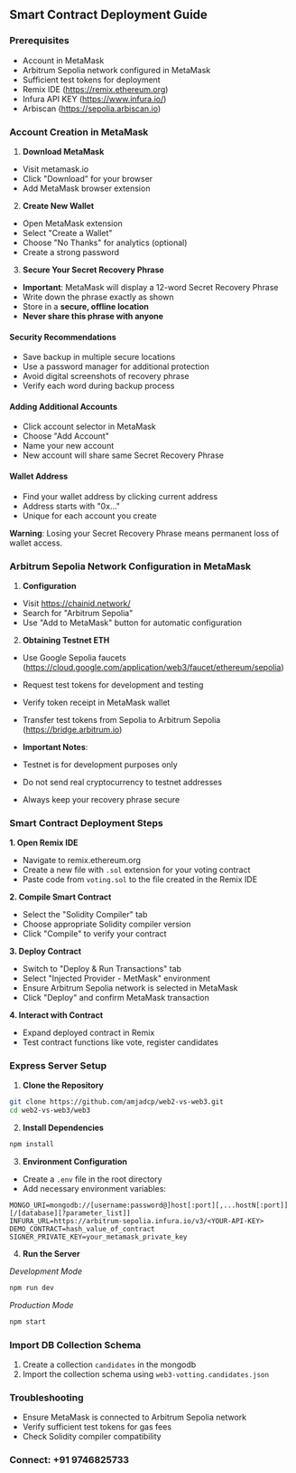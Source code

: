 ## Smart Contract Deployment Guide

### Prerequisites
- Account in MetaMask
- Arbitrum Sepolia network configured in MetaMask
- Sufficient test tokens for deployment
- Remix IDE (https://remix.ethereum.org)
- Infura API KEY (https://www.infura.io/)
- Arbiscan (https://sepolia.arbiscan.io)

### Account Creation in MetaMask

1. **Download MetaMask**
- Visit metamask.io
- Click "Download" for your browser
- Add MetaMask browser extension

2. **Create New Wallet**
- Open MetaMask extension
- Select "Create a Wallet"
- Choose "No Thanks" for analytics (optional)
- Create a strong password

3. **Secure Your Secret Recovery Phrase**
- **Important**: MetaMask will display a 12-word Secret Recovery Phrase
- Write down the phrase exactly as shown
- Store in a **secure, offline location**
- **Never share this phrase with anyone**

#### Security Recommendations
- Save backup in multiple secure locations
- Use a password manager for additional protection
- Avoid digital screenshots of recovery phrase
- Verify each word during backup process

#### Adding Additional Accounts
- Click account selector in MetaMask
- Choose "Add Account"
- Name your new account
- New account will share same Secret Recovery Phrase

#### Wallet Address
- Find your wallet address by clicking current address
- Address starts with "0x..."
- Unique for each account you create

**Warning**: Losing your Secret Recovery Phrase means permanent loss of wallet access.

### Arbitrum Sepolia Network Configuration in MetaMask

1. **Configuration**
- Visit https://chainid.network/
- Search for "Arbitrum Sepolia"
- Use "Add to MetaMask" button for automatic configuration

2. **Obtaining Testnet ETH**
- Use Google Sepolia faucets (https://cloud.google.com/application/web3/faucet/ethereum/sepolia)
- Request test tokens for development and testing
- Verify token receipt in MetaMask wallet
- Transfer test tokens from Sepolia to Arbitrum Sepolia (https://bridge.arbitrum.io)

- **Important Notes**:
- Testnet is for development purposes only
- Do not send real cryptocurrency to testnet addresses
- Always keep your recovery phrase secure


### Smart Contract Deployment Steps

**1. Open Remix IDE**
- Navigate to remix.ethereum.org
- Create a new file with `.sol` extension for your voting contract
- Paste code from `voting.sol` to the file created in the Remix IDE

**2. Compile Smart Contract**
- Select the "Solidity Compiler" tab
- Choose appropriate Solidity compiler version
- Click "Compile" to verify your contract

**3. Deploy Contract**
- Switch to "Deploy & Run Transactions" tab
- Select "Injected Provider - MetMask" environment
- Ensure Arbitrum Sepolia network is selected in MetaMask
- Click "Deploy" and confirm MetaMask transaction

**4. Interact with Contract**
- Expand deployed contract in Remix
- Test contract functions like vote, register candidates

### Express Server Setup

1. **Clone the Repository**
```bash
git clone https://github.com/amjadcp/web2-vs-web3.git
cd web2-vs-web3/web3
```

2. **Install Dependencies**
```bash
npm install
```

3. **Environment Configuration**
- Create a `.env` file in the root directory
- Add necessary environment variables:
```
MONGO_URI=mongodb://[username:password@]host[:port][,...hostN[:port]][/[database][?parameter_list]]
INFURA_URL=https://arbitrum-sepolia.infura.io/v3/<YOUR-API-KEY>
DEMO_CONTRACT=hash_value_of_contract
SIGNER_PRIVATE_KEY=your_metamask_private_key
```

4. **Run the Server**

*Development Mode*
```bash
npm run dev
```

*Production Mode*
```bash
npm start
```

### Import DB Collection Schema
1. Create a collection `candidates` in the mongodb
2. Import the collection schema using `web3-votting.candidates.json`


### Troubleshooting
- Ensure MetaMask is connected to Arbitrum Sepolia network
- Verify sufficient test tokens for gas fees
- Check Solidity compiler compatibility


### Connect: +91 9746825733 
